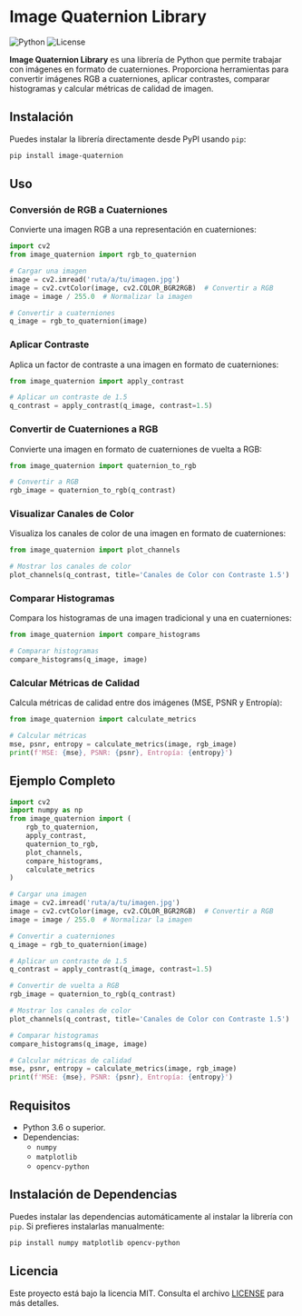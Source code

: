 <!-- -*- coding: iso-8859-1 -*- -->

# Image Quaternion Library

![Python](https://img.shields.io/badge/Python-3.6%2B-blue)
![License](https://img.shields.io/badge/License-MIT-green)

**Image Quaternion Library** es una librería de Python que permite trabajar con imágenes en formato de cuaterniones. Proporciona herramientas para convertir imágenes RGB a cuaterniones, aplicar contrastes, comparar histogramas y calcular métricas de calidad de imagen.

## Instalación

Puedes instalar la librería directamente desde PyPI usando `pip`:

```bash
pip install image-quaternion
```

## Uso

### Conversión de RGB a Cuaterniones

Convierte una imagen RGB a una representación en cuaterniones:

```python
import cv2
from image_quaternion import rgb_to_quaternion

# Cargar una imagen
image = cv2.imread('ruta/a/tu/imagen.jpg')
image = cv2.cvtColor(image, cv2.COLOR_BGR2RGB)  # Convertir a RGB
image = image / 255.0  # Normalizar la imagen

# Convertir a cuaterniones
q_image = rgb_to_quaternion(image)
```

### Aplicar Contraste

Aplica un factor de contraste a una imagen en formato de cuaterniones:

```python
from image_quaternion import apply_contrast

# Aplicar un contraste de 1.5
q_contrast = apply_contrast(q_image, contrast=1.5)
```

### Convertir de Cuaterniones a RGB

Convierte una imagen en formato de cuaterniones de vuelta a RGB:

```python
from image_quaternion import quaternion_to_rgb

# Convertir a RGB
rgb_image = quaternion_to_rgb(q_contrast)
```

### Visualizar Canales de Color

Visualiza los canales de color de una imagen en formato de cuaterniones:

```python
from image_quaternion import plot_channels

# Mostrar los canales de color
plot_channels(q_contrast, title='Canales de Color con Contraste 1.5')
```

### Comparar Histogramas

Compara los histogramas de una imagen tradicional y una en cuaterniones:

```python
from image_quaternion import compare_histograms

# Comparar histogramas
compare_histograms(q_image, image)
```

### Calcular Métricas de Calidad

Calcula métricas de calidad entre dos imágenes (MSE, PSNR y Entropía):

```python
from image_quaternion import calculate_metrics

# Calcular métricas
mse, psnr, entropy = calculate_metrics(image, rgb_image)
print(f'MSE: {mse}, PSNR: {psnr}, Entropía: {entropy}')
```

## Ejemplo Completo

```python
import cv2
import numpy as np
from image_quaternion import (
    rgb_to_quaternion,
    apply_contrast,
    quaternion_to_rgb,
    plot_channels,
    compare_histograms,
    calculate_metrics
)

# Cargar una imagen
image = cv2.imread('ruta/a/tu/imagen.jpg')
image = cv2.cvtColor(image, cv2.COLOR_BGR2RGB)  # Convertir a RGB
image = image / 255.0  # Normalizar la imagen

# Convertir a cuaterniones
q_image = rgb_to_quaternion(image)

# Aplicar un contraste de 1.5
q_contrast = apply_contrast(q_image, contrast=1.5)

# Convertir de vuelta a RGB
rgb_image = quaternion_to_rgb(q_contrast)

# Mostrar los canales de color
plot_channels(q_contrast, title='Canales de Color con Contraste 1.5')

# Comparar histogramas
compare_histograms(q_image, image)

# Calcular métricas de calidad
mse, psnr, entropy = calculate_metrics(image, rgb_image)
print(f'MSE: {mse}, PSNR: {psnr}, Entropía: {entropy}')
```

## Requisitos

- Python 3.6 o superior.
- Dependencias:
  - `numpy`
  - `matplotlib`
  - `opencv-python`

## Instalación de Dependencias

Puedes instalar las dependencias automáticamente al instalar la librería con `pip`. Si prefieres instalarlas manualmente:

```bash
pip install numpy matplotlib opencv-python
```

## Licencia

Este proyecto está bajo la licencia MIT. Consulta el archivo [LICENSE](LICENSE) para más detalles.
